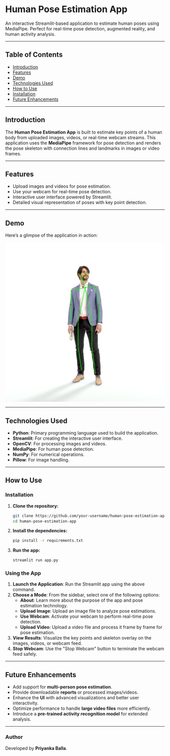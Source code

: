 # Human Pose Estimation App 
An interactive Streamlit-based application to estimate human poses using MediaPipe. Perfect for real-time pose detection, augmented reality, and human activity analysis.

---

## Table of Contents
- [Introduction](#introduction)
- [Features](#features)
- [Demo](#demo)
- [Technologies Used](#technologies-used)
- [How to Use](#how-to-use)
- [Installation](#installation)
- [Future Enhancements](#future-enhancements)

---

## Introduction
The **Human Pose Estimation App** is built to estimate key points of a human body from uploaded images, videos, or real-time webcam streams. This application uses the **MediaPipe** framework for pose detection and renders the pose skeleton with connection lines and landmarks in images or video frames.

---

## Features
- Upload images and videos for pose estimation.  
- Use your webcam for real-time pose detection.  
- Interactive user interface powered by Streamlit.  
- Detailed visual representation of poses with key point detection.  

---

## Demo
Here’s a glimpse of the application in action:

![Demo](OutPut-image.png)

---

## Technologies Used
- **Python**: Primary programming language used to build the application.
- **Streamlit**: For creating the interactive user interface.
- **OpenCV**: For processing images and videos.
- **MediaPipe**: For human pose detection.
- **NumPy**: For numerical operations.
- **Pillow**: For image handling.

---

## How to Use

### Installation

1. **Clone the repository:**
   ```bash
   git clone https://github.com/your-username/human-pose-estimation-app.git
   cd human-pose-estimation-app
   ```

2. **Install the dependencies:**
   ```bash
   pip install -r requirements.txt
   ```

3. **Run the app:**
   ```bash
   streamlit run app.py
   ```

### Using the App

1. **Launch the Application**: Run the Streamlit app using the above command.
2. **Choose a Mode**: From the sidebar, select one of the following options:
   - **About**: Learn more about the purpose of the app and pose estimation technology.
   - **Upload Image**: Upload an image file to analyze pose estimations.
   - **Use Webcam**: Activate your webcam to perform real-time pose detection.
   - **Upload Video**: Upload a video file and process it frame by frame for pose estimation.
3. **View Results**: Visualize the key points and skeleton overlay on the images, videos, or webcam feed.
4. **Stop Webcam**: Use the "Stop Webcam" button to terminate the webcam feed safely.

---

## Future Enhancements
- Add support for **multi-person pose estimation**.
- Provide downloadable **reports** or processed images/videos.
- Enhance the **UI** with advanced visualizations and better user interactivity.
- Optimize performance to handle **large video files** more efficiently.
- Introduce a **pre-trained activity recognition model** for extended analysis.

---

### Author
Developed by **Priyanka Balla**.



